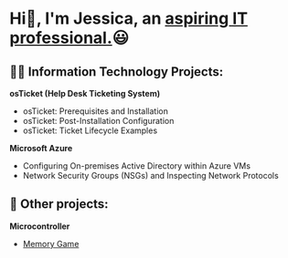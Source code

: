 # Hi👋, I'm Jessica, an <a href="https://www.linkedin.com/in/jessica-perez-a83319227/">aspiring IT professional.<a>😃
  
  ## 👨‍💻 Information Technology Projects:
  <b>osTicket (Help Desk Ticketing System)</b>  
* osTicket: Prerequisites and Installation
* osTicket: Post-Installation Configuration
* osTicket: Ticket Lifecycle Examples

<b>Microsoft Azure</b>
* Configuring On-premises Active Directory within Azure VMs<br>
* Network Security Groups (NSGs) and Inspecting Network Protocols<br>

## 🤖 Other projects:
<b>Microcontroller </b>
* [Memory Game](https://github.com/JessyEliza21/Memory_Game)
